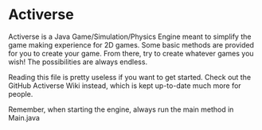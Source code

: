 # Activerse

Activerse is a Java Game/Simulation/Physics Engine meant to simplify the game making experience for 2D games. Some basic
methods are provided for you to create your game. From there, try to create whatever games you wish! The possibilities
are always endless.

Reading this file is pretty useless if you want to get started. Check out the GitHub Activerse Wiki instead, which is
kept up-to-date much more for people.

Remember, when starting the engine, always run the main method in Main.java
